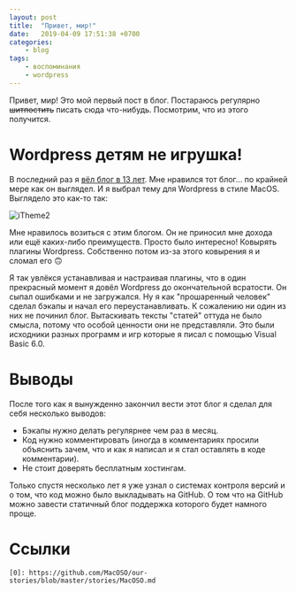```yaml
---
layout: post
title:	"Привет, мир!"
date:	2019-04-09 17:51:38 +0700
categories:
    - blog
tags:
    - воспоминания
    - wordpress
---
```


Привет, мир! Это мой первый пост в блог. Постараюсь регулярно ~~шитпостить~~ писать сюда что-нибудь. Посмотрим, что из этого получится.  

# Wordpress детям не игрушка!

В последний раз я [вёл блог в 13 лет](https://github.com/MacOSO/our-stories/blob/master/stories/MacOSO.md). Мне нравился тот блог... по крайней мере как он выглядел. И я выбрал тему для Wordpress в стиле MacOS. Выглядело это как-то так:  

![iTheme2](http://macoso.blur.tech/images/posts/2019/hello-world/1.jpg)  

Мне нравилось возиться с этим блогом. Он не приносил мне дохода или ещё каких-либо преимуществ. Просто было интересно! Ковырять плагины Wordpress. Собственно потом из-за этого ковырения я и сломал его 🙃  

Я так увлёкся устанавливая и настраивая плагины, что в один прекрасный момент я довёл Wordpress до окончательной всратости. Он сыпал ошибками и не загружался. Ну я как "прошаренный человек" сделал бэкапы и начал его переустанавливать. К сожалению ни один из них не починил блог. Вытаскивать тексты "статей" оттуда не было смысла, потому что особой ценности они не представляли. Это были исходники разных программ и игр которые я писал с помощью Visual Basic 6.0.  

# Выводы

После того как я вынужденно закончил вести этот блог я сделал для себя несколько выводов:
- Бэкапы нужно делать регулярнее чем раз в месяц.
- Код нужно комментировать (иногда в комментариях просили объяснить зачем, что и как я написал и я стал оставлять в коде комментарии).
- Не стоит доверять бесплатным хостингам.  

Только спустя несколько лет я уже узнал о системах контроля версий и о том, что код можно было выкладывать на GitHub. О том что на GitHub можно завести статичный блог поддержка которого будет намного проще.

# Ссылки

~~~
[0]: https://github.com/MacOSO/our-stories/blob/master/stories/MacOSO.md
~~~

[0]: https://github.com/MacOSO/our-stories/blob/master/stories/MacOSO.md